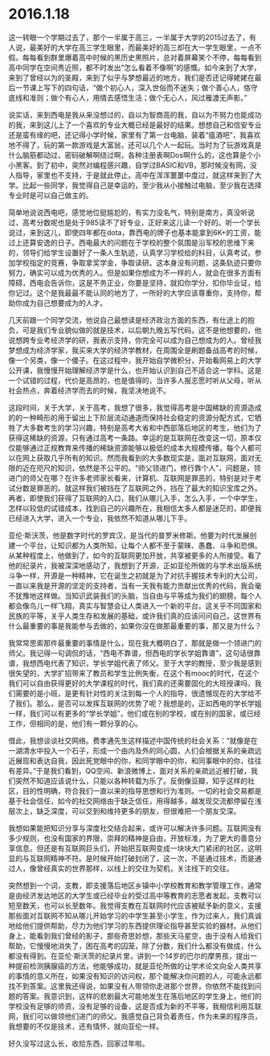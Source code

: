 # 2016.1.18 

这一转眼一个学期过去了，那个一半属于高三，一半属于大学的2015过去了，有人说，最美好的大学在高三学生眼里，而最美好的高三却在大一学生眼里，一点不假。每每看到群里爆着高中时候的黑历史黑照片，总对着屏幕笑个不停，每每看到高中同学在空间秀近照，都不时发出“怎么看着不像啊”的感慨。如今来到了大学，来到了曾经以为的圣殿，来到了似乎与梦想最近的地方，我们是否还记得姥姥在最后一节课上写下的四句话，“做个初心人，深入世俗而不迷失；做个善心人，恪守底线和准则；做个有心人，用情去感悟生活；做个无心人，风过雁渡无声影。”

说实话，来到西电是我从来没想过的，自以为智商高的我，自以为不努力也能成功的我，来到这儿上了一个喜欢的专业大概已经是最好的结果。想想自己和信安专业还是蛮有缘的吧，还记得小学时候，家里有了第一台电脑，装着“瘟酒吧”，我喜欢地不得了，玩的第一款游戏是大富翁，还可以几个人一起玩。当时为了玩游戏真是什么脑筋都动过，密码破解啊绕过啊，各种注册表啊Dos啊什么的，这也算是个小小黑客。到了初中，突然对编程感兴趣，自学过BASIC和VB，那时候没有网，没人指导，家里也不支持，于是就此停止。高中在浑浑噩噩中度过，就这样来到了大学。比起一些同学，我觉得自己是幸运的，至少我从小接触过电脑，至少我在选择专业时是可以自己做主的。

简单地说说西电吧，感觉地位挺尴尬的，有实力没名气，特别是南方，真没听说过，高考分数呢也是处于985读不了好专业，正好来这儿读一个好的。听一个学长说过，来到这儿，即使四年都在dota，靠西电的牌子也基本能拿到6K+的工资，能过上还算安逸的日子。西电最大的问题在于学校的整个氛围是沿军校的思维下来的，领导们给学生设置好了一条人生轨迹，认真学习学校给的科目，认真考试，参加学校指定的竞赛，争取拿奖学金，争取读研。这本身没有问题，这条轨迹只要你努力，确实可以成为优秀的人。但是如果你想成为不一样的人，就会在很多方面有障碍，西电会告诉你，这是不务正业，你要是坚持，就扣你学分，扣你毕业证，给你记过。这个是我最最不能认同的地方了，一所好的大学应该尊重你，支持你，帮助你成为自己想要成为的人才。

几天前跟一个同学交流，他说自己最想读是经济政治方面的东西，有仕途上的抱负，可是我们专业貌似做的就是技术，以后朝九晚五写代码，这不是他想要的，他说想跨专业考经济学的研，我表示支持，你完全可以成为自己想成为的人。曾经我梦想成为经济学家，我买来大学的经济学教材，在周围全是刷题备战高考的时候，像一个另类，像一个傻子。在这过程中，我开始自学微积分，开始看网易上的大学公开课，我慢慢开始理解经济学是什么，也开始认识到自己不适合这一学科。这是一个试错的过程，代价是高昂的，也是值得的，当许多人报志愿时听从父母，听从社会热点，奔着经济学而去的时候，我坚决地说不。

这段时间，关于大学，关于高考，我想了很多，我觉得高考是中国稀缺的资源造成的的一种畸形的用于留出上下阶层流动通道而保持社会稳定的资源分配方式，它牺牲了大多数考生的学习兴趣，特别是高考大省和中西部落后地区的考生，他们为了获得这稀缺的资源，只有通过高考一条路。幸运的是互联网在改变这一切，原本仅仅能够通过正规教育来传播的稀缺资源能够以极低的成本大规模传播，每个人都可以在网上获取几乎所有的知识。然而我看到的大多数现实是，面对互联网，面对无限的近在咫尺的知识，依然是不公平的。“师父领进门，修行靠个人”，问题是，领进门的师父在哪？在许多老师家长看来，计算机、互联网是罪恶的，特别是对于考试分数是罪恶的。就这样我们被挡在了互联网之外，挡在了最大的知识宝库之外。再者，即使我们获得了互联网的入口，我们从哪儿入手，怎么入手，一个中学生，怎样以较低的试错成本，找到自己的兴趣所在，我相信太多人都是迷茫的，即便我已经进入大学，进入一个专业，我依然不知道从哪儿下手。

亚伦·斯沃茨，他是数字时代的罗宾汉，是当代的普罗米修斯。他要为时代发展创建一个平台，让知识都为人类所知，让每个人都不至于蒙昧、愚蠢、斗争和恐惧。从某种程度上，他做到了，如今的互联网更加开放，共享被更多的人所接受。看了他的纪录片，我被深深地感动了，我想到了开源，正如亚伦所做的与学术出版系统斗争一样，开源是一种精神，它在诞生之初就是为了对抗手握技术专利的大公司，一直以来我是开源的坚定的支持者，当有一天我有能力贡献出优秀的代码，我会毫不犹豫地这样做。当知识武装我们的头脑，当自由与平等成为我们的翅膀，每个人都会像鸟儿一样飞翔，真实与智慧会让人类进入一个新的平台。这关乎不同国家和民族的平等，关乎人类生存和发展的基础，或许我们真的应该问问自己，这世界有什么最重要的事是我能参与去做的，如果你没在做那最重要的事，那又是为什么？

我常常思索那件最重要的事情是什么，现在我大概明白了，那就是做一个领进门的师父。我记得一句调侃的话，“西电不靠谱，但西电的学长学姐靠谱”，这句话很靠谱，我想西电代表了知识，学长学姐代表了师父。至于大学的教授，至少我是感到很失望的，大学扩招带来了教员和学生比例失衡，在这个有mooc的时代，在这个我们可以自由获得更好的大学课程的时代，我们真的还需要固化的大班授课吗，我们需要的是小班，是更有针对性的关注到每一个人的指导，很遗憾现在的大学给不了我们。那么，是否可以发挥互联网的优势了呢？我想是的，正如西电的学长学姐一样，我们可以有更多的“学长学姐”，他们或在别的学校，或在别的国家，或已经工作，但相同的是，他们有一颗分享的心。

借此，我想谈谈社交网络。费孝通先生这样描述中国传统的社会关系：“就像是在一湖清水中投入一个石子，形成一个由内及外的同心圆，人们会根据关系的亲疏远近展现和表达自我，因此死党眼中的你，和同学眼中的你，和同事眼中的你，往往有差异。”于是我们看到，QQ空间、新浪微博上，面对关系的亲疏远近被打破，我们突然不知道应该说什么，只能以各种转载为乐了。反倒像豆瓣，知乎这样的社区，目的性明确，符合我们一直以来的指导思想和行为准则。一切的社会交易都是基于社会信任，如今的社交网络由于缺乏信任，用得越多，越发现交流都停留在浅层次上，缺乏深度，可以交到和维持更多的朋友，但很难把一个朋友交深。

我想如果能把知识分享与深度社交结合起来，或许可以解决许多问题。互联网没有多少规则，也没有国家的界限，崇拜的精神是自由，开放标准，为了更大的善意分享信息。但还是有互联网巨头们，开始把互联网变成一块块大门紧闭的社区，这明显的与互联网精神不符。是时候开始打破封闭了，这一次，不是通过技术，而是通过人，像曾经真实的世界那样，以线上的交往为契机，关注线下的交往。

突然想到一个词，支教，即支援落后地区乡镇中小学校教育和教学管理工作，通常是由经济发达地区的大学生或已经毕业的受过高中等教育的志愿者发起，支教可以短至数天，也可以长至数年。我觉得支教在互联网时代应该被赋予新的意义，支援那些面对互联网不知从哪儿开始学习的中学生甚至小学生，作为过来人，我们真诚地给他们提供帮助，尽力为他们学习的东西提供理论指导甚至实验的器材。从他们身上，能看到我们曾经的影子，那些奇思妙想，那些天马星空，由于没有人给我们帮助，它慢慢地消失了，困在高考的囚笼，除了分数，我们什么都没有做成，什么都没有得到。在亚伦·斯沃茨的纪录片里，讲到一个14岁的巴尔的摩男孩，提出一种提前检测胰腺癌的方法，他能够成功，就是亚伦所做的让学术论文向全人类共享的事情的意义所在，如果没有知识的访问权，那个能解决你问题的人，可能永远都找不到答案。这里我还得说，如果没有人带领你走进那个世界，你依然不能找到问题的答案。我意识到，这样的悲剧最大可能地发生在落后地区的学生身上，他们的学校没有足够的师资，没有足够的设备，这是否成为新的不平等，我相信利用互联网，我们可以做领他们进门的师父。我感觉自己背负着责任，作为未来的程序员，我想要的不仅是技术，还有情怀，就向亚伦一样。

好久没写过这么长，收拾东西，回家过年啦。

